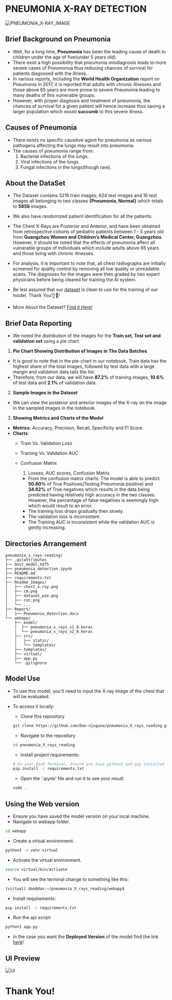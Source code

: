 # PNEUMONIA X-RAY DETECTION

![PNEUMONIA_X-RAY_IMAGE](Readme_Images/chest_x-ray_image.jpg)

## Brief Background on Pneumonia

- Well, for a long time, **Pneumonia** has been the leading cause of death to children under the age of five(under 5 years old).
- There exist a high possibility that pneumonia misdiagnosis leads to more severe cases of Pneumonua thus reducing chances of survival for patients diagnosed with the illness.
- In various reports, including the **World Health Organization** report on Pneumonia in 2017, it is reported that adults with chronic illnesses and those above 65 years are more prone to severe Pneumonia leading to many deaths of this vulnerable groups.
- However, with proper diagnosis and treatment of pneumonia, the chances of survival for a given patient will hence increase thus saving a larger population which would **succumb** to this severe illness.

## Causes of Pneumonia

- There exists no specific causitive agent for pneumonia as various pathogens affecting the lungs may result into pneumonia.
- The causes of pneumonia range from:
  1) Bacterial infections of the lungs.
  2) Viral infections of the lungs.
  3) Fungal infections in the lungs(though rare).

## About the DataSet

- The Dataset contains 5216 train images, 624 test images and 16 test images all belonging to two classes **{Pneumonia, Normal}** which totals to **5856** images.
- We also have randomized patient identification for all the patients.
- The Chest X-Rays are Posterior and Anterior, and have been obtained from retrospective cohorts of pediatric patients between 1 - 5 years old from **Guangzhou Women and Children’s Medical Center, Guangzhou**. However, it should be noted that the effects of pneumonia affect all vulnerable groups of individuals which include adults above 65 years and those living with chronic illnesses.
- For analysis, it is important to note that, all chest radiographs are initially screened for quality control by removing all low quality or unreadable scans. The diagnoses for the images were then graded by two expert physicians before being cleared for training the AI system.
- Be lest assured that our [dataset](https://www.kaggle.com/datasets/paultimothymooney/chest-xray-pneumonia) is clean to use for the training of our model. Thank You👌🦾!

- More About the Dataset? [Find it Here!](http://www.cell.com/cell/fulltext/S0092-8674(18)30154-5)

## Brief Data Reporting

- We noted the distribution of the images for the **Train set, Test set and validation set** using a pie chart.

1) **Pie Chart Showing Distribution of Images in The Data Batches**

- It is good to note that in the pie-chart in our notebook, Train data has the highest share of the total images, followed by test data with a large margin and validation data tails the list.
- Therefore, from our data, we will have **87.2%** of training images, **10.6%** of test data and **2.1%** of validation data.

2) **Sample Images in the Dataset**

- We can view the posterior and anterior images of the X-ray on the image in the sampled images in the notebook.

3) **Showing Metrics and Charts of the Model**

- **Metrics**: Accuracy, Precision, Recall, Specificity and F! Score.
- **Charts**:
  - Train Vs. Validation Loss
  - Training Vs. Validation AUC
  - Confusion Matrix

    1) Losses, AUC scores, Confusion Matrix

      - From the confusion matrix charts: The model is able to predict **50.80%** of True Positives(Testing Pneumonia positive) and **34.62%** of True negatives which results in the data being predicted having relatively high accuracy in the two classes. However, the percentage of false negatives is seemingly high which would result to an error.
      - The training loss drops gradually then slowly.
      - The validation loss is inconsistent.
      - The Training AUC is inconsistent while the validation AUC is gently increasing.

## Directories Arrangement
```
pneumonia_x_rays-reading/
├── .gitattributes
├── best_model.hdf5
├── pneumonia_detection.ipynb
├── README.md
├── requirements.txt
├── Readme_Images/
│   ├── chest_x-ray.png
│   ├── cm.png
│   ├── dataset_pie.png
│   ├── roc.png
│   └── ...
├── Report/
│   ├── Pneumonia_detection.docx
└── webapp/
    ├── model/
    |  ├── pneumonia_x_rays_v1_0.keras
    |  └── pneumonia_x_rays_v2_0.keras
    ├── src/
    |   ├── static/
    |   └── templates/ 
    ├── templates/
    ├── virtual/
    ├── app.py
    └── .gitignore
```

## Model Use

- To use this model, you'll need to input the X-ray image of the chest that will be evaluated.
- To access it locally:
  - Clone this repository

  ```bash
  git clone https://github.com/Dan-njuguna/pneumonia_X_rays_reading.git
  ```

  - Navigate to the repository
  
  ```bash
  cd pneumonia_X_rays_reading
  ```

  - Install project requirements:

  ```bash
  # On your Bash Terminal, Ensure you have python3 and pip installed
  pip install -r requirements.txt
  ```

  - Open the '.ipynb' file and run it to see your result.

  ```bash
  code .
  ```

## Using the Web version

- Ensure you have saved the model version on your local machine.
- Navigate to webapp folder.

```bash
cd webapp
```

- Create a virtual environment.

```bash
python3 -m venv virtual
```

- Activate the virtual environment.

```bash
source virtual/bin/activate
```
- You will see the terminal change to something like this:

```bash
(virtual) dan@dan:~/pneumonia_X_rays_reading/webapp$ 
```

- Install requirements:

```bash
pip install -r requirements.txt
```

- Run the api script:

```bash
python3 app.py
```

- In the case you want the **Deployed Version** of the model find the link [here]()!

## UI Preview

![UI](Readme_Images/Screenshot.png)

# Thank You!